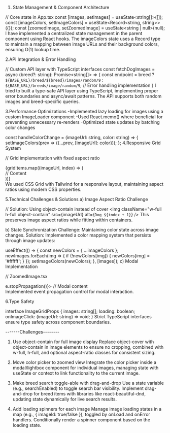 1. State Management & Component Architecture

// Core state in App.tsx
const [images, setImages] = useState<string[]>([]);
const [imageColors, setImageColors] = useState<Record<string, string>>({});
const [zoomedImage, setZoomedImage] = useState<string | null>(null);
I have implemented a centralized state management in the parent component using React hooks. The imageColors state uses a Record type to maintain a mapping between image URLs and their background colors, ensuring O(1) lookup time.

2.API Integration & Error Handling

// Custom API layer with TypeScript interfaces
const fetchDogImages = async (breed?: string): Promise<string[]> => {
  const endpoint = breed
    ? `${BASE_URL}/breed/${breed}/images/random/9`
    : `${BASE_URL}/breeds/image/random/9`;
  // Error handling implementation
}
I tried to built a type-safe API layer using TypeScript, implementing proper error boundaries and async/await patterns. The API supports both random images and breed-specific queries.

3.Performance Optimizations
-Implemented lazy loading for images using a custom ImageLoader component
-Used React.memo() where beneficial for preventing unnecessary re-renders
-Optimized state updates by batching color changes

const handleColorChange = (imageUrl: string, color: string) => {
  setImageColors(prev => ({...prev, [imageUrl]: color}));
};
4.Responsive Grid System

// Grid implementation with fixed aspect ratio
<div className="grid grid-cols-3 gap-4 p-4">
  {gridItems.map((imageUrl, index) => (
    <div className="relative aspect-square">
      // Content
    </div>
  ))}
</div>
We used CSS Grid with Tailwind for a responsive layout, maintaining aspect ratios using modern CSS properties.

5.Technical Challenges & Solutions
a) Image Aspect Ratio Challenge


// Solution: Using object-contain instead of cover
<img
  className="w-full h-full object-contain"
  src={imageUrl}
  alt={`Dog ${index + 1}`}
/>
This preserves image aspect ratios while fitting within containers.

b) State Synchronization
Challenge: Maintaining color state across image changes.
Solution: Implemented a color mapping system that persists through image updates:


useEffect(() => {
  const newColors = { ...imageColors };
  newImages.forEach(img => {
    if (!newColors[img]) {
      newColors[img] = '#ffffff';
    }
  });
  setImageColors(newColors);
}, [images]);
c) Modal Implementation


// ZoomedImage.tsx
<div
  className="fixed inset-0 bg-black bg-opacity-75"
  onClick={onClose}
>
  <div onClick={e => e.stopPropagation()}>
    // Modal content
  </div>
</div>
Implemented event propagation control for modal interaction.

6.Type Safety

interface ImageGridProps {
  images: string[];
  loading: boolean;
  onImageClick: (imageUrl: string) => void;
}
Strict TypeScript interfaces ensure type safety across component boundaries.

-------Challenges--------
1. Use object-contain for full image display
   Replace object-cover with object-contain in image elements to ensure no cropping, combined with w-full, h-full, and optional aspect-ratio classes for consistent sizing.

2. Move color picker to zoomed view
   Integrate the color picker inside a modal/lightbox component for individual images, managing state with useState or context to link functionality to the current image.
 
3. Make breed search toggle-able with drag-and-drop
   Use a state variable (e.g., searchEnabled) to toggle search bar visibility.
  Implement drag-and-drop for breed items with libraries like react-beautiful-dnd, updating state dynamically for live search results.
  
4. Add loading spinners for each image
   Manage image loading states in a map (e.g., { imageId: true/false }), toggled by onLoad and onError handlers.
   Conditionally render a spinner component based on the loading state.










